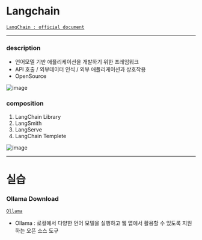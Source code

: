 # Langchain

[`LangChain : official document`](https://python.langchain.com/v0.2/docs/introduction/)  

---

### description
- 언어모델 기반 애플리케이션을 개발하기 위한 프레임워크
- API 호출 / 외부데이터 인식 / 외부 애플리케이션과 상호작용
- OpenSource

![image](https://github.com/Choe-minsung/TIL/assets/145301343/e8dcda71-2033-4e0d-b496-05d67d45e942)

### composition
1. LangChain Library
2. LangSmith
3. LangServe
4. LangChain Templete

![image](https://github.com/Choe-minsung/TIL/assets/145301343/76b16af1-fdbb-498a-b09e-1ff53f366b13)

---
# 실습

### Ollama Download
[`Ollama`](https://ollama.ai/)

- Ollama : 로컬에서 다양한 언어 모델을 실행하고 웹 앱에서 활용할 수 있도록 지원하는 오픈 소스 도구
